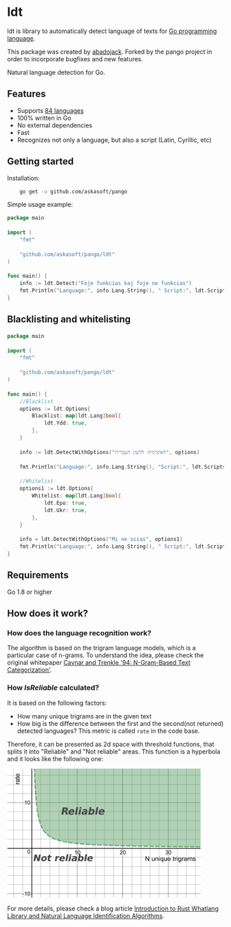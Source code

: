 # ldt

ldt is library to automatically detect language of texts for [Go programming language](http://golang.org/).

This package was created by [abadojack](https://github.com/abadojack/whatlanggo). 
Forked by the pango project in order to incorporate bugfixes and new features.


Natural language detection for Go.
## Features
* Supports [84 languages](SUPPORTED_LANGUAGES.md)
* 100% written in Go
* No external dependencies
* Fast
* Recognizes not only a language, but also a script (Latin, Cyrillic, etc)

## Getting started
Installation:
```sh
    go get -u github.com/askasoft/pango
```

Simple usage example:
```go
package main

import (
	"fmt"

	"github.com/askasoft/pango/ldt"
)

func main() {
	info := ldt.Detect("Foje funkcias kaj foje ne funkcias")
	fmt.Println("Language:", info.Lang.String(), " Script:", ldt.Scripts[info.Script], " Confidence: ", info.Confidence)
}
```

## Blacklisting and whitelisting
```go
package main

import (
	"fmt"

	"github.com/askasoft/pango/ldt"
)

func main() {
	//Blacklist
	options := ldt.Options{
		Blacklist: map[ldt.Lang]bool{
			ldt.Ydd: true,
		},
	}

	info := ldt.DetectWithOptions("האקדמיה ללשון העברית", options)

	fmt.Println("Language:", info.Lang.String(), "Script:", ldt.Scripts[info.Script])

	//Whitelist
	options1 := ldt.Options{
		Whitelist: map[ldt.Lang]bool{
			ldt.Epo: true,
			ldt.Ukr: true,
		},
	}

	info = ldt.DetectWithOptions("Mi ne scias", options1)
	fmt.Println("Language:", info.Lang.String(), " Script:", ldt.Scripts[info.Script])
}
```

## Requirements
Go 1.8 or higher

## How does it work?

### How does the language recognition work?

The algorithm is based on the trigram language models, which is a particular case of n-grams.
To understand the idea, please check the original whitepaper [Cavnar and Trenkle '94: N-Gram-Based Text Categorization'](https://www.researchgate.net/publication/2375544_N-Gram-Based_Text_Categorization).

### How _IsReliable_ calculated?

It is based on the following factors:
* How many unique trigrams are in the given text
* How big is the difference between the first and the second(not returned) detected languages? This metric is called `rate` in the code base.

Therefore, it can be presented as 2d space with threshold functions, that splits it into "Reliable" and "Not reliable" areas.
This function is a hyperbola and it looks like the following one:

<img alt="Language recognition whatlang rust" src="images/whatlang_is_reliable.png" width="450" height="300" />

For more details, please check a blog article [Introduction to Rust Whatlang Library and Natural Language Identification Algorithms](https://www.greyblake.com/blog/2017-07-30-introduction-to-rust-whatlang-library-and-natural-language-identification-algorithms/).

